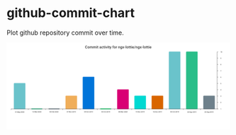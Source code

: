 # github-commit-chart

Plot github repository commit over time.

![github-commit-chart](https://raw.githubusercontent.com/riazXrazor/github-commit-chart/master/output.png)
